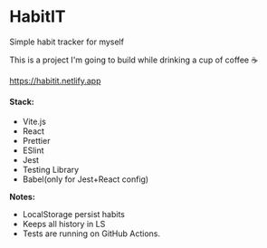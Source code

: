 # HabitIT

Simple habit tracker for myself

This is a project I'm going to build while drinking a cup of coffee ☕️

https://habitit.netlify.app

#### Stack:

- Vite.js
- React
- Prettier
- ESlint
- Jest
- Testing Library
- Babel(only for Jest+React config)

**Notes:**

- LocalStorage persist habits
- Keeps all history in LS
- Tests are running on GitHub Actions.
